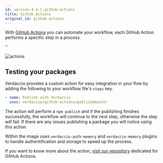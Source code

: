```yaml
---
id: version-4.4.1-github-actions
title: Github Actions
original_id: github-actions
---
```


With [GitHub Actions](https://github.com/features/actions) you can automate your workflow, each GitHub Action performs a specific step in a process.

<div id="codefund">''</div>

![actions](/img/github-actions.png)

## Testing your packages

Verdaccio provides a custom action for easy integration in your flow by adding the following to your workflow file's `steps` key.

```yaml
- name: Publish with Verdaccio
  uses: verdaccio/github-actions/publish@master
```

The action will perform a `npm publish` and if the publishing finishes successfully, the workflow will continue to the next step, otherwise the step will fail. If there are any issues publishing a package you will notice using this action.

Within the image uses `verdaccio-auth-memory` and `verdaccio-memory` plugins to handle authentification and storage to speed up the process.

If you want to know more about the action, [visit our repository](https://github.com/verdaccio/github-actions) dedicated for GitHub Actions.
